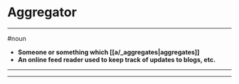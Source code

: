 # Aggregator
---
#noun
- **Someone or something which [[a/_aggregates|aggregates]]**
- **An online feed reader used to keep track of updates to blogs, etc.**
---
---

